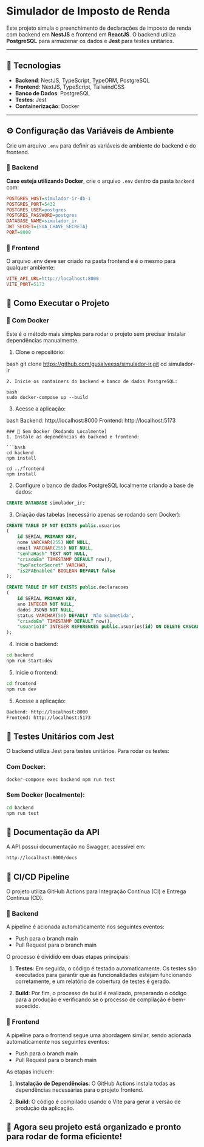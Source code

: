 # Simulador de Imposto de Renda

Este projeto simula o preenchimento de declarações de imposto de renda com backend em **NestJS** e frontend em **ReactJS**. O backend utiliza **PostgreSQL** para armazenar os dados e **Jest** para testes unitários.

---

## 📌 Tecnologias

- **Backend**: NestJS, TypeScript, TypeORM, PostgreSQL
- **Frontend**: NextJS, TypeScript, TailwindCSS
- **Banco de Dados**: PostgreSQL
- **Testes**: Jest
- **Containerização**: Docker

---

## ⚙️ Configuração das Variáveis de Ambiente

Crie um arquivo `.env` para definir as variáveis de ambiente do backend e do frontend.

### 🔹 Backend

**Caso esteja utilizando Docker**, crie o arquivo `.env` dentro da pasta `backend` com:

```ini
POSTGRES_HOST=simulador-ir-db-1
POSTGRES_PORT=5432
POSTGRES_USER=postgres
POSTGRES_PASSWORD=postgres
DATABASE_NAME=simulador_ir
JWT_SECRET={SUA_CHAVE_SECRETA}
PORT=8000
```
### 🔹 Frontend
O arquivo .env deve ser criado na pasta frontend e é o mesmo para qualquer ambiente:

```ini
VITE_API_URL=http://localhost:8000
VITE_PORT=5173
```
## 🚀 Como Executar o Projeto
### 🔹 Com Docker

Este é o método mais simples para rodar o projeto sem precisar instalar dependências manualmente.

1. Clone o repositório:

bash
git clone https://github.com/gusalveess/simulador-ir.git
cd simulador-ir
```
2. Inicie os containers do backend e banco de dados PostgreSQL:

bash
sudo docker-compose up --build
```
3. Acesse a aplicação:

bash
Backend: http://localhost:8000
Frontend: http://localhost:5173
```
### 🔹 Sem Docker (Rodando Localmente)
1. Instale as dependências do backend e frontend:

```bash
cd backend
npm install

cd ../frontend
npm install
```
2. Configure o banco de dados PostgreSQL localmente criando a base de dados:

```sql
CREATE DATABASE simulador_ir;
```
3. Criação das tabelas (necessário apenas se rodando sem Docker):

```sql
CREATE TABLE IF NOT EXISTS public.usuarios
(
    id SERIAL PRIMARY KEY,
    nome VARCHAR(255) NOT NULL,
    email VARCHAR(255) NOT NULL,
    "senhaHash" TEXT NOT NULL,
    "criadoEm" TIMESTAMP DEFAULT now(),
    "twoFactorSecret" VARCHAR,
    "is2FAEnabled" BOOLEAN DEFAULT false
);
```

```sql
CREATE TABLE IF NOT EXISTS public.declaracoes
(
    id SERIAL PRIMARY KEY,
    ano INTEGER NOT NULL,
    dados JSONB NOT NULL,
    status VARCHAR(50) DEFAULT 'Não Submetida',
    "criadoEm" TIMESTAMP DEFAULT now(),
    "usuarioId" INTEGER REFERENCES public.usuarios(id) ON DELETE CASCADE
);
```
4. Inicie o backend:

```bash
cd backend
npm run start:dev
```
5. Inicie o frontend:

```bash
cd frontend
npm run dev
```

5. Acesse a aplicação:

```bash
Backend: http://localhost:8000
Frontend: http://localhost:5173
```

## 🧪 Testes Unitários com Jest
O backend utiliza Jest para testes unitários. Para rodar os testes:

### Com Docker:

```bash
docker-compose exec backend npm run test
```
### Sem Docker (localmente):

```bash
cd backend
npm run test
```

## 📜 Documentação da API
A API possui documentação no Swagger, acessível em:

```bash
http://localhost:8000/docs
```

## 🚀 CI/CD Pipeline
O projeto utiliza GitHub Actions para Integração Contínua (CI) e Entrega Contínua (CD).

### 🔹 Backend
A pipeline é acionada automaticamente nos seguintes eventos:

- Push para o branch main
- Pull Request para o branch main

O processo é dividido em duas etapas principais:

1. **Testes**: Em seguida, o código é testado automaticamente. Os testes são executados para garantir que as funcionalidades estejam funcionando corretamente, e um relatório de cobertura de testes é gerado.
   
2. **Build**: Por fim, o processo de build é realizado, preparando o código para a produção e verificando se o processo de compilação é bem-sucedido.
### 🔹 Frontend
A pipeline para o frontend segue uma abordagem similar, sendo acionada automaticamente nos seguintes eventos:

- Push para o branch main
- Pull Request para o branch main

As etapas incluem:

1. **Instalação de Dependências**: O GitHub Actions instala todas as dependências necessárias para o projeto frontend.
   
2. **Build**: O código é compilado usando o Vite para gerar a versão de produção da aplicação.

## 🎯 Agora seu projeto está organizado e pronto para rodar de forma eficiente!

